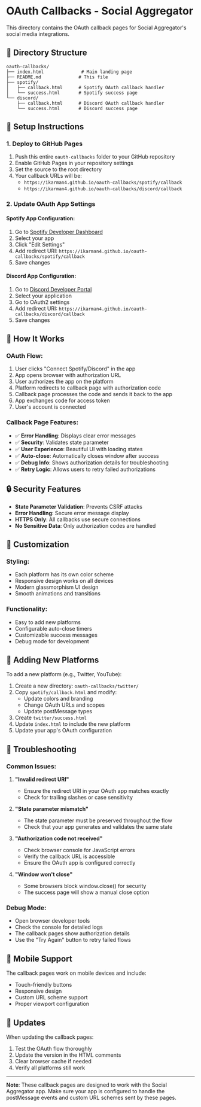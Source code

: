# OAuth Callbacks - Social Aggregator

This directory contains the OAuth callback pages for Social Aggregator's social media integrations.

## 📁 Directory Structure

```
oauth-callbacks/
├── index.html              # Main landing page
├── README.md              # This file
├── spotify/
│   ├── callback.html      # Spotify OAuth callback handler
│   └── success.html       # Spotify success page
└── discord/
    ├── callback.html      # Discord OAuth callback handler
    └── success.html       # Discord success page
```

## 🔧 Setup Instructions

### 1. Deploy to GitHub Pages

1. Push this entire `oauth-callbacks` folder to your GitHub repository
2. Enable GitHub Pages in your repository settings
3. Set the source to the root directory
4. Your callback URLs will be:
   - `https://ikarman4.github.io/oauth-callbacks/spotify/callback`
   - `https://ikarman4.github.io/oauth-callbacks/discord/callback`

### 2. Update OAuth App Settings

#### Spotify App Configuration:
1. Go to [Spotify Developer Dashboard](https://developer.spotify.com/dashboard)
2. Select your app
3. Click "Edit Settings"
4. Add redirect URI: `https://ikarman4.github.io/oauth-callbacks/spotify/callback`
5. Save changes

#### Discord App Configuration:
1. Go to [Discord Developer Portal](https://discord.com/developers/applications)
2. Select your application
3. Go to OAuth2 settings
4. Add redirect URI: `https://ikarman4.github.io/oauth-callbacks/discord/callback`
5. Save changes

## 🎯 How It Works

### OAuth Flow:
1. User clicks "Connect Spotify/Discord" in the app
2. App opens browser with authorization URL
3. User authorizes the app on the platform
4. Platform redirects to callback page with authorization code
5. Callback page processes the code and sends it back to the app
6. App exchanges code for access token
7. User's account is connected

### Callback Page Features:
- ✅ **Error Handling**: Displays clear error messages
- ✅ **Security**: Validates state parameter
- ✅ **User Experience**: Beautiful UI with loading states
- ✅ **Auto-close**: Automatically closes window after success
- ✅ **Debug Info**: Shows authorization details for troubleshooting
- ✅ **Retry Logic**: Allows users to retry failed authorizations

## 🔒 Security Features

- **State Parameter Validation**: Prevents CSRF attacks
- **Error Handling**: Secure error message display
- **HTTPS Only**: All callbacks use secure connections
- **No Sensitive Data**: Only authorization codes are handled

## 🎨 Customization

### Styling:
- Each platform has its own color scheme
- Responsive design works on all devices
- Modern glassmorphism UI design
- Smooth animations and transitions

### Functionality:
- Easy to add new platforms
- Configurable auto-close timers
- Customizable success messages
- Debug mode for development

## 🚀 Adding New Platforms

To add a new platform (e.g., Twitter, YouTube):

1. Create a new directory: `oauth-callbacks/twitter/`
2. Copy `spotify/callback.html` and modify:
   - Update colors and branding
   - Change OAuth URLs and scopes
   - Update postMessage types
3. Create `twitter/success.html`
4. Update `index.html` to include the new platform
5. Update your app's OAuth configuration

## 🐛 Troubleshooting

### Common Issues:

1. **"Invalid redirect URI"**
   - Ensure the redirect URI in your OAuth app matches exactly
   - Check for trailing slashes or case sensitivity

2. **"State parameter mismatch"**
   - The state parameter must be preserved throughout the flow
   - Check that your app generates and validates the same state

3. **"Authorization code not received"**
   - Check browser console for JavaScript errors
   - Verify the callback URL is accessible
   - Ensure the OAuth app is configured correctly

4. **"Window won't close"**
   - Some browsers block window.close() for security
   - The success page will show a manual close option

### Debug Mode:
- Open browser developer tools
- Check the console for detailed logs
- The callback pages show authorization details
- Use the "Try Again" button to retry failed flows

## 📱 Mobile Support

The callback pages work on mobile devices and include:
- Touch-friendly buttons
- Responsive design
- Custom URL scheme support
- Proper viewport configuration

## 🔄 Updates

When updating the callback pages:
1. Test the OAuth flow thoroughly
2. Update the version in the HTML comments
3. Clear browser cache if needed
4. Verify all platforms still work

---

**Note**: These callback pages are designed to work with the Social Aggregator app. Make sure your app is configured to handle the postMessage events and custom URL schemes sent by these pages.
